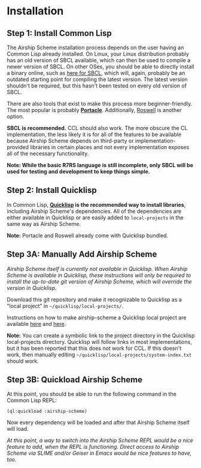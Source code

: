 Installation
============

Step 1: Install Common Lisp
---------------------------

The Airship Scheme installation process depends on the user having an
Common Lisp already installed. On Linux, your Linux distribution
probably has an old version of SBCL available, which can then be used
to compile a newer version of SBCL. On other OSes, you should be able
to directly install a binary online, such as [here for
SBCL](http://www.sbcl.org/platform-table.html), which will, again,
probably be an outdated starting point for compiling the latest
version. The latest version shouldn't be required, but this hasn't
been tested on every old version of SBCL.

There are also tools that exist to make this process more
beginner-friendly. The most popular is probably
**[Portacle](https://portacle.github.io/)**. Additionally,
[Roswell](https://github.com/roswell/roswell) is another option.

**SBCL is recommended.** CCL should also work. The more obscure the CL
implementation, the less likely it is for all of the features to be
available because Airship Scheme depends on third-party or
implementation-provided libraries in certain places and not every
implementation exposes all of the necessary functionality.

**Note: While the basic R7RS language is still incomplete, only SBCL
will be used for testing and development to keep things simple.**

Step 2: Install Quicklisp
-------------------------

In Common Lisp, **[Quicklisp](https://www.quicklisp.org/beta/) is the
recommended way to install libraries**, including Airship Scheme's
dependencies. All of the dependencies are either available in
Quicklisp or are easily added to `local-projects` in the same way as
Airship Scheme.

**Note:** Portacle and Roswell already come with Quicklisp bundled.

Step 3A: Manually Add Airship Scheme
------------------------------------

*Airship Scheme itself is currently not available in Quicklisp. When
Airship Scheme is available in Quicklisp, these instructions will only
be required to install the up-to-date git version of Airship Scheme,
which will override the version in Quicklisp.*

Download this git repository and make it recognizable to Quicklisp as
a "local project" in `~/quicklisp/local-projects/`.

Instructions on how to make airship-scheme a Quicklisp local project
are available
[here](https://www.quicklisp.org/beta/faq.html#local-project) and
[here](http://blog.quicklisp.org/2018/01/the-quicklisp-local-projects-mechanism.html).

**Note:** You can create a symbolic link to the project directory in
the Quicklisp local-projects directory. Quicklisp will follow links in
most implementations, but it has been reported that this does not work
for CCL. If this doesn't work, then manually editing
`~/quicklisp/local-projects/system-index.txt` should work.

Step 3B: Quickload Airship Scheme
---------------------------------

At this point, you should be able to run the following command in the
Common Lisp REPL:

```common-lisp
(ql:quickload :airship-scheme)
```

Now every dependency will be loaded and after that Airship Scheme
itself will load.

*At this point, a way to switch into the Airship Scheme REPL would be
a nice feature to add, when the REPL is functioning. Direct access to
Airship Scheme via SLIME and/or Geiser in Emacs would be nice features
to have, too.*
